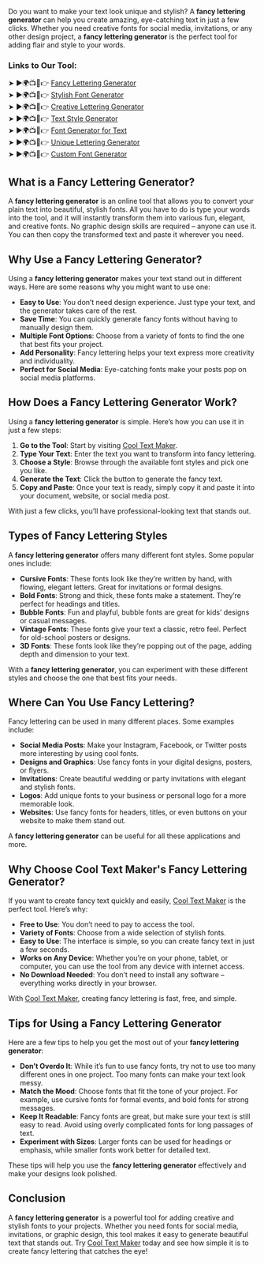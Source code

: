 Do you want to make your text look unique and stylish? A **fancy lettering generator** can help you create amazing, eye-catching text in just a few clicks. Whether you need creative fonts for social media, invitations, or any other design project, a **fancy lettering generator** is the perfect tool for adding flair and style to your words.

### Links to Our Tool:  
➤ ►🌍📺📱👉 [Fancy Lettering Generator](https://www.cooltextmaker.com/)  
➤ ►🌍📺📱👉 [Stylish Font Generator](https://www.cooltextmaker.com/)  
➤ ►🌍📺📱👉 [Creative Lettering Generator](https://www.cooltextmaker.com/)  
➤ ►🌍📺📱👉 [Text Style Generator](https://www.cooltextmaker.com/)  
➤ ►🌍📺📱👉 [Font Generator for Text](https://www.cooltextmaker.com/)  
➤ ►🌍📺📱👉 [Unique Lettering Generator](https://www.cooltextmaker.com/)  
➤ ►🌍📺📱👉 [Custom Font Generator](https://www.cooltextmaker.com/)

## What is a Fancy Lettering Generator?

A **fancy lettering generator** is an online tool that allows you to convert your plain text into beautiful, stylish fonts. All you have to do is type your words into the tool, and it will instantly transform them into various fun, elegant, and creative fonts. No graphic design skills are required – anyone can use it. You can then copy the transformed text and paste it wherever you need.

## Why Use a Fancy Lettering Generator?

Using a **fancy lettering generator** makes your text stand out in different ways. Here are some reasons why you might want to use one:

- **Easy to Use**: You don’t need design experience. Just type your text, and the generator takes care of the rest.
- **Save Time**: You can quickly generate fancy fonts without having to manually design them.
- **Multiple Font Options**: Choose from a variety of fonts to find the one that best fits your project.
- **Add Personality**: Fancy lettering helps your text express more creativity and individuality.
- **Perfect for Social Media**: Eye-catching fonts make your posts pop on social media platforms.

## How Does a Fancy Lettering Generator Work?

Using a **fancy lettering generator** is simple. Here’s how you can use it in just a few steps:

1. **Go to the Tool**: Start by visiting [Cool Text Maker](https://www.cooltextmaker.com/).
2. **Type Your Text**: Enter the text you want to transform into fancy lettering.
3. **Choose a Style**: Browse through the available font styles and pick one you like.
4. **Generate the Text**: Click the button to generate the fancy text.
5. **Copy and Paste**: Once your text is ready, simply copy it and paste it into your document, website, or social media post.

With just a few clicks, you’ll have professional-looking text that stands out.

## Types of Fancy Lettering Styles

A **fancy lettering generator** offers many different font styles. Some popular ones include:

- **Cursive Fonts**: These fonts look like they’re written by hand, with flowing, elegant letters. Great for invitations or formal designs.
- **Bold Fonts**: Strong and thick, these fonts make a statement. They’re perfect for headings and titles.
- **Bubble Fonts**: Fun and playful, bubble fonts are great for kids’ designs or casual messages.
- **Vintage Fonts**: These fonts give your text a classic, retro feel. Perfect for old-school posters or designs.
- **3D Fonts**: These fonts look like they’re popping out of the page, adding depth and dimension to your text.

With a **fancy lettering generator**, you can experiment with these different styles and choose the one that best fits your needs.

## Where Can You Use Fancy Lettering?

Fancy lettering can be used in many different places. Some examples include:

- **Social Media Posts**: Make your Instagram, Facebook, or Twitter posts more interesting by using cool fonts.
- **Designs and Graphics**: Use fancy fonts in your digital designs, posters, or flyers.
- **Invitations**: Create beautiful wedding or party invitations with elegant and stylish fonts.
- **Logos**: Add unique fonts to your business or personal logo for a more memorable look.
- **Websites**: Use fancy fonts for headers, titles, or even buttons on your website to make them stand out.

A **fancy lettering generator** can be useful for all these applications and more.

## Why Choose Cool Text Maker's Fancy Lettering Generator?

If you want to create fancy text quickly and easily, [Cool Text Maker](https://www.cooltextmaker.com/) is the perfect tool. Here’s why:

- **Free to Use**: You don’t need to pay to access the tool.
- **Variety of Fonts**: Choose from a wide selection of stylish fonts.
- **Easy to Use**: The interface is simple, so you can create fancy text in just a few seconds.
- **Works on Any Device**: Whether you’re on your phone, tablet, or computer, you can use the tool from any device with internet access.
- **No Download Needed**: You don’t need to install any software – everything works directly in your browser.

With [Cool Text Maker](https://www.cooltextmaker.com/), creating fancy lettering is fast, free, and simple.

## Tips for Using a Fancy Lettering Generator

Here are a few tips to help you get the most out of your **fancy lettering generator**:

- **Don’t Overdo It**: While it’s fun to use fancy fonts, try not to use too many different ones in one project. Too many fonts can make your text look messy.
- **Match the Mood**: Choose fonts that fit the tone of your project. For example, use cursive fonts for formal events, and bold fonts for strong messages.
- **Keep It Readable**: Fancy fonts are great, but make sure your text is still easy to read. Avoid using overly complicated fonts for long passages of text.
- **Experiment with Sizes**: Larger fonts can be used for headings or emphasis, while smaller fonts work better for detailed text.

These tips will help you use the **fancy lettering generator** effectively and make your designs look polished.

## Conclusion

A **fancy lettering generator** is a powerful tool for adding creative and stylish fonts to your projects. Whether you need fonts for social media, invitations, or graphic design, this tool makes it easy to generate beautiful text that stands out. Try [Cool Text Maker](https://www.cooltextmaker.com/) today and see how simple it is to create fancy lettering that catches the eye!


